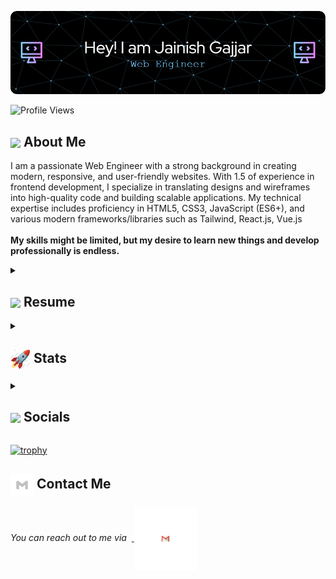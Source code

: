 ![Header](https://github.com/jggajjar11/jggajjar11/blob/main/icons/github-header.png)

  <img src="https://komarev.com/ghpvc/?username=jggajjar11&color=dc143c&style=for-the-badge" alt="Profile Views" style="height:21px;">

## <img align ='center' src="https://i.giphy.com/media/v1.Y2lkPTc5MGI3NjExdjh2dDM4bDhyYzM5NmppaHJ6dG56Mmh3bTkyanFkdWRvZ3R1cGoycSZlcD12MV9pbnRlcm5hbF9naWZfYnlfaWQmY3Q9ZQ/LOnt6uqjD9OexmQJRB/giphy.gif" width="37" /> About Me

I am a passionate Web Engineer with a strong background in creating modern, responsive, and user-friendly websites. With 1.5 of experience in frontend development, I specialize in translating designs and wireframes into high-quality code and building scalable applications. My technical expertise includes proficiency in HTML5, CSS3, JavaScript (ES6+), and various modern frameworks/libraries such as Tailwind, React.js, Vue.js </br>
</br>
<strong>My skills might be limited, but my desire to learn new things and develop professionally is endless.</strong>

<details>
  <summary><h2> <img align="center" src="https://i.giphy.com/media/v1.Y2lkPTc5MGI3NjExMTNwZHlvYmEwcXc3YW51YzFhYnlwZGI1Ymp1bzlkM2J1c3huMGc1eCZlcD12MV9pbnRlcm5hbF9naWZfYnlfaWQmY3Q9Zw/JqmupuTVZYaQX5s094/giphy.gif"  width="70"/> Resume</h2></summary>
 <details>
  <summary><h4> <img align="center" src="https://github.com/jggajjar11/jggajjar11/blob/main/icons/academics.gif"  width="29"/> Academics</h2></summary>

  <span><img src="https://img.shields.io/badge/IMCA-GTU_LJKU'23-1877F2?style=for-the-badge"></span>
  <span><img src="https://img.shields.io/badge/CGPA-8.99/10.0-EFEEE9?style=for-the-badge"></span>
  
</details>
 <details>
  <summary><h4> <img align="center" src="https://github.com/ParthJohri/ParthJohri/blob/readME/icons/experience.gif"  width="29"/> Experience</h2></summary>

- **Web Engineer** at Radixweb  | Jan 2023 - Present
  - Modern, Responsive and user-friendly website creation using vue.js, tailwindcss, JS.
  - Pixel Perfect Creation.
  - Wordpress CMS, Strapi CMS integration as a backend inside project..
    
</details>

<details>
  <summary><h4> <img align="center" src="https://github.com/ParthJohri/ParthJohri/blob/readME/icons/techstack.gif"  width="29"/> Tech Stack</h2></summary>

  #### Languages
  ![C](https://img.shields.io/badge/c-%2300599C.svg?style=for-the-badge&logo=c&logoColor=white) 
  ![Java](https://img.shields.io/badge/java-%23ED8B00.svg?style=for-the-badge&logo=java&logoColor=white) 
  ![JavaScript](https://img.shields.io/badge/javascript-%23323330.svg?style=for-the-badge&logo=javascript&logoColor=%23F7DF1E) 
  ![Typescript](https://img.shields.io/badge/TypeScript-007ACC?style=for-the-badge&logo=typescript&logoColor=white) 
  ![Bhailang](https://img.shields.io/badge/Bhailang-%23E34F26.svg?style=for-the-badge&logo=html5&logoColor=white)
  ![Python](https://img.shields.io/badge/python-3670A0?style=for-the-badge&logo=python&logoColor=ffdd54) 
  ![Markdown](https://img.shields.io/badge/markdown-%23000000.svg?style=for-the-badge&logo=markdown&logoColor=white) 
  ![CSS3](https://img.shields.io/badge/css3-%231572B6.svg?style=for-the-badge&logo=css3&logoColor=white) 
  ![HTML5](https://img.shields.io/badge/html5-%23E34F26.svg?style=for-the-badge&logo=html5&logoColor=white)
  

  #### Libraries/Frameworks
  ![Bootstrap](https://img.shields.io/badge/bootstrap-%23563D7C.svg?style=for-the-badge&logo=bootstrap&logoColor=white) 
  ![Django](https://img.shields.io/badge/django-%23092E20.svg?style=for-the-badge&logo=django&logoColor=white) 
  ![TailwindCSS](https://img.shields.io/badge/tailwindcss-%2338B2AC.svg?style=for-the-badge&logo=tailwind-css&logoColor=white)  
  ![React](https://img.shields.io/badge/react-%2320232a.svg?style=for-the-badge&logo=react&logoColor=%2361DAFB) 
  ![ANDROID](https://img.shields.io/badge/android-%2320232a.svg?style=for-the-badge&logo=android&logoColor=%a4c639) 
  ![jQuery](https://img.shields.io/badge/jquery-%230769AD.svg?style=for-the-badge&logo=jquery&logoColor=white) 
  ![Express.js](https://img.shields.io/badge/threejs-black?style=for-the-badge&logo=three.js&logoColor=white) 
  ![Firebase](https://img.shields.io/badge/firebase-%23039BE5.svg?style=for-the-badge&logo=firebase) 
  ![MySQL](https://img.shields.io/badge/mysql-%2300f.svg?style=for-the-badge&logo=mysql&logoColor=white) 
  ![MongoDB](https://img.shields.io/badge/MongoDB-%234ea94b.svg?style=for-the-badge&logo=mongodb&logoColor=white) 
  ![SQLite](https://img.shields.io/badge/sqlite-%2307405e.svg?style=for-the-badge&logo=sqlite&logoColor=white)

  #### Deployment
  ![AWS](https://img.shields.io/badge/AWS-%23FF9900.svg?style=for-the-badge&logo=amazon-aws&logoColor=white) 
  ![Netlify](https://img.shields.io/badge/netlify-%23000000.svg?style=for-the-badge&logo=netlify&logoColor=#00C7B7) 
  ![Heroku](https://img.shields.io/badge/heroku-%23430098.svg?style=for-the-badge&logo=heroku&logoColor=white) 
  ![Vercel](https://img.shields.io/badge/vercel-%23000000.svg?style=for-the-badge&logo=vercel&logoColor=white) 

  #### Tools
  ![Arduino](https://img.shields.io/badge/-Arduino-00979D?style=for-the-badge&logo=Arduino&logoColor=white)
  ![Figma](https://img.shields.io/badge/figma-%23F24E1E.svg?style=for-the-badge&logo=figma&logoColor=white) 
</details>

<!--details>
  <summary><h4> <img align="center" src="https://github.com/jggajjar11/jggajjar11/blob/main/icons/projects.gif"  width="29"/> Projects</h4></summary>
</details-->

</details>

<details>
  <summary><h2> <img align="center" src="https://github.com/jggajjar11/jggajjar11/blob/main/icons/stats.gif"  width="32"/> Stats</h2></summary>
  
  ### GitHub
  <div align="center">

   ![](https://github-readme-stats.vercel.app/api?username=jggajjar11&theme=tokyonight&hide_border=false&include_all_commits=true&count_private=false)<br/>
   ![](https://github-readme-streak-stats.herokuapp.com/?user=jggajjar11&theme=tokyonight&hide_border=false)<br/>
   ![](https://github-readme-stats.vercel.app/api/top-langs/?username=jggajjar11&theme=tokyonight&hide_border=false&include_all_commits=true&count_private=false&layout=compact)<br/>
   ![](https://github-readme-activity-graph.vercel.app/graph?username=jggajjar11&theme=tokyo-night)

  </div>
</details>

<details>
  <summary><h2> <img align ='center' src='https://i.giphy.com/media/v1.Y2lkPTc5MGI3NjExaGtqdDdwN2oyNWJ4czlncHBkamJxaHcxYmVmcXY3a3I3MjRmYjBrbCZlcD12MV9pbnRlcm5hbF9naWZfYnlfaWQmY3Q9ZQ/kmUvauX8TMWg0OsqKW/giphy.gif' width ='37' /> Socials</h2></summary>

<div style="display: flex; flex-direction: column; justify-content: center; align-items: center; ">
  <a href="https://github.com/jggajjar1">
    <img align="center" src="https://github.com/jggajjar11/jggajjar11/blob/main/icons/Github.gif" width="70"/>
  </a>
  <a href="https://www.linkedin.com/in/jainish-gajjar/">
    <img align="center" src="https://github.com/jggajjar11/jggajjar11/blob/main/icons/Linkedin.gif" width="70"/>
  </a>
</div>

  
</details>

[![trophy](https://github-profile-trophy.vercel.app/?username=jggajjar11&theme=onedark&title=Joined2020,Repositories,Experience,Commits)](https://github.com/jggajjar11/github-profile-trophy)

## <img align="center" src="https://github.com/jggajjar11/jggajjar11/blob/main/icons/Contact.gif"  width="37"/> Contact Me

<p> 
 <i>You can reach out to me via</i> 
&nbsp;<a href="mailto:jainish9gajjar@gmail.com">
     <img align="center" src="https://github.com/jggajjar11/jggajjar11/blob/main/icons/Gmail.gif"  width="100"/>
 </a>
</p>

<!--
**jggajjar11/jggajjar11** is a ✨ _special_ ✨ repository because its `README.md` (this file) appears on your GitHub profile.

Here are some ideas to get you started:

- 🔭 I’m currently working on ...
- 🌱 I’m currently learning ...
- 👯 I’m looking to collaborate on ...
- 🤔 I’m looking for help with ...
- 💬 Ask me about ...
- 📫 How to reach me: ...
- 😄 Pronouns: ...
- ⚡ Fun fact: ...
-->
